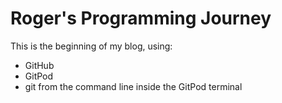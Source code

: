 # Roger's Programming Journey

This is the beginning of my blog, using:

- GitHub
- GitPod
- git from the command line inside the GitPod terminal
